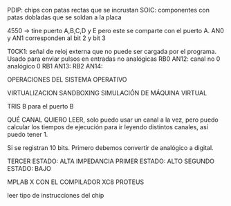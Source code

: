 PDIP: chips con patas rectas que se incrustan
SOIC: componentes con patas dobladas que se soldan a la placa

4550 -> tine puerto A,B,C,D y E pero este se comparte con el puerto A.
AN0 y AN1 corresponden al bit 2 y bit 3

T0CK1: señal de reloj externa que no puede ser cargada por el programa. Usado para enviar pulsos en entradas no analógicas
RB0 AN12: canal no 0 analógico 0
RB1 AN13:
RB2 AN14:


OPERACIONES DEL SISTEMA OPERATIVO

VIRTUALIZACION
SANDBOXING
SIMULACIÓN DE MÁQUINA VIRTUAL

TRIS B para el puerto B

QUÉ CANAL QUIERO LEER, solo puedo usar un canal a la vez, pero puedo calcular los tiempos de ejecución para ir leyendo 
distintos canales, así puedo tener 1.

Si se registran 10 bits. Primero debemos convertir de analógico a digital.


TERCER ESTADO: ALTA IMPEDANCIA
PRIMER ESTADO: ALTO
SEGUNDO ESTADO: BAJO


MPLAB X CON EL COMPILADOR XC8
PROTEUS

leer tipo de instrucciones del chip